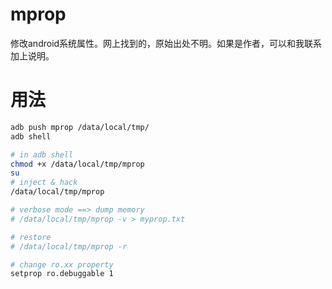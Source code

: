 # mprop
修改android系统属性。网上找到的，原始出处不明。如果是作者，可以和我联系加上说明。

# 用法
```bash
adb push mprop /data/local/tmp/
adb shell
```
```bash
# in adb shell
chmod +x /data/local/tmp/mprop
su
# inject & hack
/data/local/tmp/mprop

# verbose mode ==> dump memory 
# /data/local/tmp/mprop -v > myprop.txt

# restore
# /data/local/tmp/mprop -r

# change ro.xx property
setprop ro.debuggable 1
```

